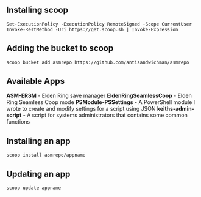 ## Installing scoop

    Set-ExecutionPolicy -ExecutionPolicy RemoteSigned -Scope CurrentUser
    Invoke-RestMethod -Uri https://get.scoop.sh | Invoke-Expression
## Adding the bucket to scoop
    scoop bucket add asmrepo https://github.com/antisandwichman/asmrepo
## Available Apps
**ASM-ERSM** - Elden Ring save manager
**EldenRingSeamlessCoop** - Elden Ring Seamless Coop mode 
**PSModule-PSSettings** - A PowerShell module I wrote to create and modify settings for a script using JSON
**keiths-admin-script** - A script for systems administrators that contains some common functions
## Installing an app

    scoop install asmrepo/appname
## Updating an app

    scoop update appname

